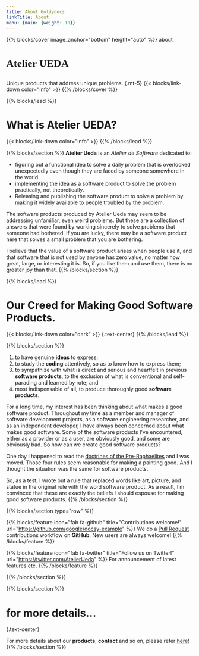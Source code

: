```yaml
---
title: About Goldydocs
linkTitle: About
menu: {main: {weight: 10}}
---
```


{{% blocks/cover image_anchor="bottom" height="auto" %}}
about
<h1 class="display-1"><p style="font-family: 'Oleo Script'">Atelier UEDA</p></h1>

Unique products that address unique problems.
{.mt-5}
{{< blocks/link-down color="info" >}}
{{% /blocks/cover %}}

{{% blocks/lead %}}
# What is Atelier UEDA?
{{< blocks/link-down color="info" >}}
{{% /blocks/lead %}}

{{% blocks/section %}}
<b>Atelier Ueda</b> is an <i>Atelier de Software</i> dedicated to:

- figuring out a functional idea to solve a daily problem that is overlooked unexpectedly even though they are faced by someone somewhere in the world.
- implementing the idea as a software product to solve the problem practically, not theoretically.
- Releasing and publishing the software product to solve a problem by making it widely available to people troubled by the problem.

The software products produced by Atelier Ueda may seem to be addressing unfamiliar, even weird problems. But these are a collection of answers that were found by working sincerely to solve problems that someone had bothered. 
If you are lucky, there may be a software product here that solves a small problem that you are bothering.  

I believe that the value of a software product arises when people use it, and that software that is not used by anyone has zero value, no matter how great, large, or interesting it is. So, if you like them and use them, there is no greater joy than that.
{{% /blocks/section %}}


{{% blocks/lead %}}
# Our Creed for Making Good Software Products.
{{< blocks/link-down color="dark" >}}
{.text-center}
{{% /blocks/lead %}}

{{% blocks/section %}}
1. to have genuine <b>ideas</b> to express;
2. to study the <b>coding</b> attentively, so as to know how to express them;
3. to sympathize with what is direct and serious and heartfelt in previous <b>software products</b>, to the exclusion of what is conventional and self-parading and learned by rote; and
4. most indispensable of all, to produce thoroughly good <b>software products</b>.

For a long time, my interest has been thinking about what makes a good software product. Throughout my time as a member and manager of software development projects, as a software engineering researcher, and as an independent developer, I have always been concerned about what makes good software. Some of the software products I've encountered, either as a provider or as a user, are obviously good, and some are obviously bad. So how can we create good software products?

One day I happened to read the [doctrines of the Pre-Raphaelites](https://en.wikipedia.org/wiki/Pre-Raphaelite_Brotherhood#Early_doctrines) and I was moved. Those four rules seem reasonable for making a painting good. And I thought the situation was the same for software products.

So, as a test, I wrote out a rule that replaced words like art, picture, and statue in the original rule with the word software product. As a result, I’m convinced that these are exactly the beliefs I should espouse for making good software products.
{{% /blocks/section %}}


{{% blocks/section type="row" %}}

{{% blocks/feature icon="fab fa-github" title="Contributions welcome!"
    url="https://github.com/google/docsy-example" %}}
We do a [Pull Request](https://github.com/UedaTakeyuki/magiclabel-doc2/pulls)
contributions workflow on **GitHub**. New users are always welcome!
{{% /blocks/feature %}}

{{% blocks/feature icon="fab fa-twitter" title="Follow us on Twitter!"
    url="https://twitter.com/AtelierUeda" %}}
For announcement of latest features etc.
{{% /blocks/feature %}}

{{% /blocks/section %}}

{{% blocks/section %}}

# for more details…
{.text-center}

For more details about our <b>products</b>, <b>contact</b> and so on, please refer [here!](https://atelierueda.uedasoft.com/)
{{% /blocks/section %}}